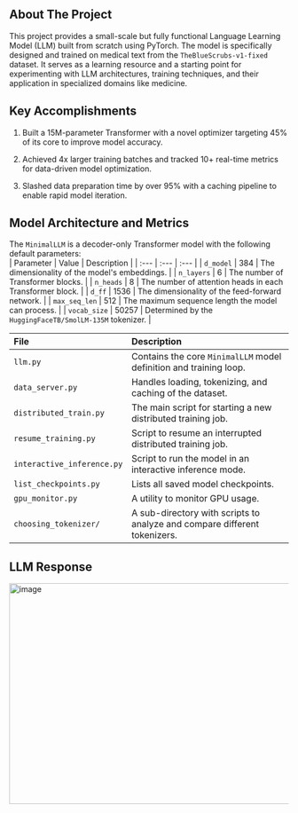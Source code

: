 ## About The Project
This project provides a small-scale but fully functional Language Learning Model (LLM) built from scratch
using PyTorch. The model is specifically designed and trained on medical text from the `TheBlueScrubs-v1-fixed` dataset. 
It serves as a learning resource and a starting point for experimenting with LLM architectures, training techniques, and their application in specialized domains like medicine.

## Key Accomplishments
1. Built a 15M-parameter Transformer with a novel optimizer targeting 45% of its core to improve model accuracy.

2. Achieved 4x larger training batches and tracked 10+ real-time metrics for data-driven model  optimization.
 
3. Slashed data preparation time by over 95% with a caching pipeline to enable rapid model iteration.

   
## Model Architecture and Metrics
   
The `MinimalLLM` is a decoder-only Transformer model with the following default parameters:   
| Parameter | Value | Description |
| :--- | :--- | :--- |
| `d_model` | 384 | The dimensionality of the model's embeddings. |
| `n_layers` | 6 | The number of Transformer blocks. |
| `n_heads` | 8 | The number of attention heads in each Transformer block. |
| `d_ff` | 1536 | The dimensionality of the feed-forward network. |
| `max_seq_len` | 512 | The maximum sequence length the model can process. |
| `vocab_size` | 50257 | Determined by the `HuggingFaceTB/SmolLM-135M` tokenizer. |


| File | Description |
| :--- | :--- |
| `llm.py` | Contains the core `MinimalLLM` model definition and training loop. |
| `data_server.py` | Handles loading, tokenizing, and caching of the dataset. |
| `distributed_train.py` | The main script for starting a new distributed training job. |
| `resume_training.py` | Script to resume an interrupted distributed training job. |
| `interactive_inference.py`| Script to run the model in an interactive inference mode. |
| `list_checkpoints.py` | Lists all saved model checkpoints. |
| `gpu_monitor.py` | A utility to monitor GPU usage. |
| `choosing_tokenizer/` | A sub-directory with scripts to analyze and compare different tokenizers. |


## LLM Response
<img width="712" height="398" alt="image" src="https://github.com/user-attachments/assets/3b02ccfe-01cf-4e91-8329-c5b78ca731b4" />

